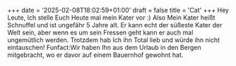 +++
date = '2025-02-08T18:02:59+01:00'
draft = false
title = 'Cat'
+++
Hey Leute,
Ich stelle Euch Heute mal mein Kater vor :)
Also Mein Kater heißt Schnuffel und ist ungefähr 5 Jahre alt.
Er kann echt der süßeste Kater der Welt sein,
aber wenn es um sein Fressen geht kann er auch mal ungemütlich werden.
Trotzdem hab Ich ihn Total lieb und würde ihn nicht eintauschen!
Funfact:Wir haben Ihn  aus dem Urlaub in den Bergen mitgebracht,
wo er davor auf einem Bauernhof gewohnt hat.